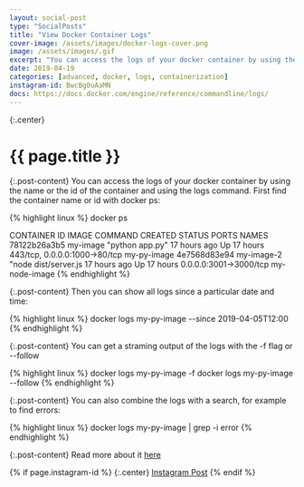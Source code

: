 ```yaml
---
layout: social-post
type: "SocialPosts"
title: "View Docker Container Logs"
cover-image: /assets/images/docker-logs-cover.png
image: /assets/images/.gif
excerpt: "You can access the logs of your docker container by using the name or the  id of the container and using the logs command."
date: 2019-04-19
categories: [advanced, docker, logs, containerization]
instagram-id: BwcBg0uAaMN
docs: https://docs.docker.com/engine/reference/commandline/logs/
---
```

{:.center}
# {{ page.title }}

{:.post-content}
You can access the logs of your docker container by using the name or the  id of the container and using the logs command.
First find the container name or id with docker ps:

{% highlight linux %}
docker ps

CONTAINER ID        IMAGE           COMMAND                CREATED             STATUS              PORTS                           NAMES
78122b26a3b5        my-image        "python app.py"        17 hours ago        Up 17 hours         443/tcp, 0.0.0.0:1000->80/tcp   my-py-image
4e7568d83e94        my-image-2      "node dist/server.js   17 hours ago        Up 17 hours         0.0.0.0:3001->3000/tcp          my-node-image
{% endhighlight %}

{:.post-content}
Then you can show all logs since a particular date and time:

{% highlight linux %}
docker logs my-py-image --since 2019-04-05T12:00
{% endhighlight %}

{:.post-content}
You can get a straming output of the logs with the -f flag or --follow

{% highlight linux %}
docker logs my-py-image -f
docker logs my-py-image --follow
{% endhighlight %}

{:.post-content}
You can also combine the logs with a search, for example to find errors:

{% highlight linux %}
docker logs my-py-image | grep -i error
{% endhighlight %}


{:.post-content}
Read more about it <a href="{{page.docs}}" target="_blank">here</a>

{% if page.instagram-id %}
{:.center}
<a class="insta-link" href="https://www.instagram.com/p/{{page.instagram-id}}" target="_blank">Instagram Post</a>
{% endif %}
